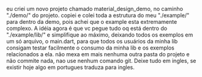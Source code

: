 eu criei um novo projeto chamado material_design_demo, no caminho "./demo/" do projeto. copiei e colei toda a estrutura do meu "./example/" para dentro da demo, pois achei que o example esta extremamente complexo. A idéia agora é que vc pegue tudo oq está dentro do "./example/lib/" e simplifique ao máximo, deixando todos os exemplos em um só arquivo, o main.dart, para que todos os usuários da minha lib consigam testar facilmente o consumo da minha lib e os exemplos relacionados a ela. não mexa em mais nenhuma outra pasta do projeto e não commite nada, nao use nenhum comando git. Deixe tudo em ingles, se existir hoje algo em portugues traduza para ingles.
